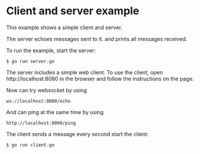 # Client and server example

This example shows a simple client and server.

The server echoes messages sent to it.
and prints all messages received.

To run the example, start the server:

    $ go run server.go

The server includes a simple web client. To use the client, open
http://localhost:8080 in the browser and follow the instructions on the page.

Now can try websocket by using 

    ws://localhost:8000/echo

And can ping at the same time by using  

    http://localhost:8000/ping

The client sends a message every second
start the client:

    $ go run client.go

